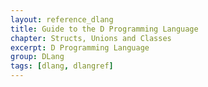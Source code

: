 ```yaml
---
layout: reference_dlang
title: Guide to the D Programming Language
chapter: Structs, Unions and Classes
excerpt: D Programming Language
group: DLang
tags: [dlang, dlangref]
---
```

